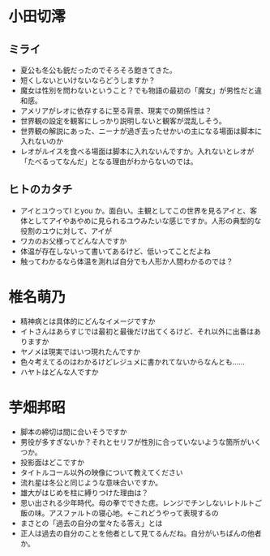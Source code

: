 # 小田切澪
## ミライ
- 夏公も冬公も銃だったのでそろそろ飽きてきた。
- 短くしないといけないならどうしますか？
- 魔女は性別を問わないということ？でも物語の最初の「魔女」が男性だと違和感。
- アメリアがレオに依存するに至る背景、現実での関係性は？
- 世界観の設定を観客にしっかり説明しないと観客が混乱しそう。
- 世界観の解説にあった、ニーナが過ぎ去ったせかいの主になる場面は脚本に入れないのか
- レオがルイスを食べる場面は脚本に入れないんですか。入れないとレオが「たべるってなんだ」となる理由がわからないのでは。

## ヒトのカタチ
- アイとユウってI とyou か。面白い。主観としてこの世界を見るアイと、客体としてアイやあやめに見られるユウみたいな感じですか。人形の典型的な役割のユウに対して、アイが
- ワカのお父様ってどんな人ですか
- 体温が存在しないって書いてあるけど、低いってことだよね
- 触ってわかるなら体温を測れば自分でも人形か人間わかるのでは？

# 椎名萌乃
- 精神病とは具体的にどんなイメージですか
- イトさんはあらすじでは最初と最後だけ出てくるけど、それ以外に出番はありますか
- ヤノメは現実ではいつ現れたんですか
- 色々考えてるのはわかるけどレジュメに書かれてないからなんとも......
- ハヤトはどんな人ですか

# 芋畑邦昭
- 脚本の締切は間に合いそうですか
- 男役が多すぎないか？それとセリフが性別に合っていないような箇所がいくつか。
- 投影面はどこですか
- タイトルコール以外の映像について教えてください
- 流れ星は冬公と同じような意味合いですか。
- 雄大がはじめを柱に縛りつけた理由は？
- 思い出される少年時代。母の拳でできた痣。レンジでチンしないレトルトご飯の味。アスファルトの寝心地。←これどうやって表現するの
- まさとの「過去の自分の堂々たる答え」とは
- 正人は過去の自分のことを他者として見てるんだね。自分がいちばんの他者か。